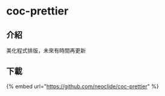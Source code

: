 # coc-prettier

## 介紹

美化程式排版，未來有時間再更新

## 下載

{% embed url="https://github.com/neoclide/coc-prettier" %}



